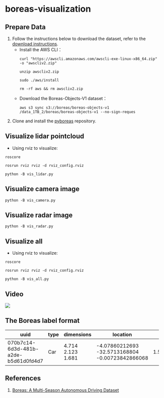 # boreas-visualization

## Prepare Data
1) Follow the instructions below to download the dataset, refer to the [download instructions](https://github.com/utiasASRL/pyboreas/blob/master/download.md).
   * Install the AWS CLI：
     ```
     curl "https://awscli.amazonaws.com/awscli-exe-linux-x86_64.zip" -o "awscliv2.zip"
     ```
     ```
     unzip awscliv2.zip
     ```
     ```
     sudo ./aws/install
     ```
     ```
     rm -rf aws && rm awscliv2.zip
     ```
   * Download the Boreas-Objects-V1 dataset：
     ```
     aws s3 sync s3://boreas/boreas-objects-v1 /data_1TB_2/boreas/boreas-objects-v1 --no-sign-reques
     ```
2) Clone and install the [pyboreas](https://github.com/utiasASRL/pyboreas) repository.


## Visualize lidar pointcloud
* Using rviz to visualize:
```
roscore
```
```
rosrun rviz rviz -d rviz_config.rviz
```
```
python -B vis_lidar.py
```


## Visualize camera image
```
python -B vis_camera.py
```


## Visualize radar image
```
python -B vis_radar.py
```


## Visualize all
* Using rviz to visualize:
```
roscore
```
```
rosrun rviz rviz -d rviz_config.rviz
```
```
python -B vis_all.py
```


## Video
[![](https://img.youtube.com/vi/fXD2hjp8eNg/0.jpg)](https://youtu.be/fXD2hjp8eNg)


## The Boreas label format
| uuid | type | dimensions | location | rotation_y | numPoints |
| ---- | ---- | ---- | ---- | ---- | ---- |
| 070b7c14-6d3d-481b-a2de-b5d61d0fd4d7 | Car | 4.714 &thinsp; 2.123 &thinsp; 1.681 | -4.07860212693 &thinsp; -32.5713168804 &thinsp; -0.00723842866068 | 1.5368577939200003 | 208 |


## References
1) [Boreas: A Multi-Season Autonomous Driving Dataset](https://arxiv.org/abs/2203.10168)
